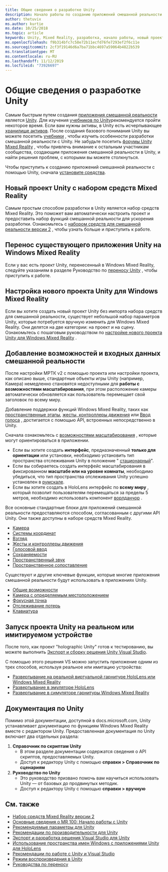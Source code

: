 ```yaml
---
title: Общие сведения о разработке Unity
description: Начало работы по созданию приложений смешанной реальности в Unity.
author: thetuvix
ms.author: kurtie
ms.date: 10/25/2018
ms.topic: article
keywords: Unity, Mixed Reality, разработка, начало работы, новый проект, перенос, возможность, Камера, моделирование, Эмуляция, документация
ms.openlocfilehash: f9b314bfc7c58e72b11ecfd76fe7293ef2f6c11e
ms.sourcegitcommit: 2cf3f19146d6a7ba71bbc4697a59064b4822b539
ms.translationtype: MT
ms.contentlocale: ru-RU
ms.lasthandoff: 11/12/2019
ms.locfileid: "73926697"
---
```

# <a name="unity-development-overview"></a>Общие сведения о разработке Unity

Самым быстрым путем создания [приложения смешанной реальности](app-views.md) является [Unity](https://unity.com). Для изучения [учебников по Unity](https://unity3d.com/learn/tutorials)рекомендуется пройти некоторое время. Если вам нужны активы, в Unity есть исчерпывающее [хранилище активов](https://www.assetstore.unity3d.com/). После создания базового понимания Unity вы можете посетить [учебники](tutorials.md) , чтобы изучить особенности разработки смешанной реальности с Unity. Не забудьте посетить [форумы Unity Mixed Reality](https://forum.unity3d.com/forums/hololens.102/) , чтобы привлечь внимание к остальным участникам сообщества, создающим приложения смешанной реальности в Unity, и найти решения проблем, с которыми вы можете столкнуться.

Чтобы приступить к созданию приложений смешанной реальности с помощью Unity, сначала [установите средства](install-the-tools.md). 

## <a name="new-unity-project-with-mixed-reality-toolkit"></a>Новый проект Unity с набором средств Mixed Reality 

Самым простым способом разработки в Unity является набор средств Mixed Reality. Это поможет вам автоматически настроить проект и предоставить набор функций смешанной реальности для ускорения разработки. Ознакомьтесь с [набором средств для смешанной реальности версии 2](mrtk-getting-started.md) , чтобы узнать больше и приступить к работе. 

## <a name="porting-an-existing-unity-app-to-windows-mixed-reality"></a>Перенос существующего приложения Unity на Windows Mixed Reality

Если у вас есть проект Unity, перенесенный в Windows Mixed Reality, следуйте указаниям в разделе Руководство по [переносу Unity](porting-guides.md) , чтобы приступить к работе.

## <a name="configuring-new-unity-project-for-windows-mixed-reality"></a>Настройка нового проекта Unity для Windows Mixed Reality

Если вы хотите создать новый проект Unity без импорта набора средств для смешанной реальности, существует небольшой набор параметров Unity, которые потребуется вручную изменить для Windows Mixed Reality. Они делятся на две категории: на проект и на сцену. Ознакомьтесь с пошаговым руководством по [настройке нового проекта Unity для Windows Mixed Reality](Configure-Unity-Project.md) .

## <a name="adding-mixed-reality-capabilities-and-inputs"></a>Добавление возможностей и входных данных смешанной реальности

После настройки МРТК v2 с помощью проекта или настройки проекта, как описано выше, стандартные объекты игры Unity (например, Камера) немедленно становятся недоступными для **работы с возможностями масштабирования**, при этом расположение камеры автоматически обновляется как пользователь перемещает свой заголовок по всему миру.

Добавление поддержки функций Windows Mixed Reality, таких как [пространственные этапы](coordinate-systems.md#spatial-coordinate-systems), [жесты, контроллеры движения](gestures-and-motion-controllers-in-unity.md) или [Ввод голоса](voice-input-in-unity.md) , достигается с помощью API, встроенных непосредственно в Unity. 

Сначала ознакомьтесь с [возможностями масштабирования](coordinate-systems.md) , которые могут ориентироваться в приложении.
* Если вы хотите создать **интерфейс**, предназначенный **только для ориентации** или установки, необходимо установить тип пространства отслеживания Unity в положение " [стационарный](coordinate-systems-in-unity.md#building-an-orientation-only-or-seated-scale-experience)".
* Если вы собираетесь создать интерфейс масштабирования в фиксированном **масштабе или на** **уровне комнаты**, необходимо убедиться, что тип пространства отслеживания Unity успешно установлен в [румскале](coordinate-systems-in-unity.md#building-an-orientation-only-or-seated-scale-experience).
* Если вы хотите создать в HoloLens интерфейс по **всему миру** , который позволит пользователям перемещаться за пределы 5 метров, необходимо использовать компонент [ворлданчор](coordinate-systems-in-unity.md#building-a-world-scale-experience) .

Все основные стандартные блоки для приложений смешанной реальности предоставляются способом, согласованным с другими API Unity. Они также доступны в наборе средств Mixed Reality.
* [Камера](camera-in-unity.md)
* [Системы координат](coordinate-systems-in-unity.md)
* [Взгляд](gaze-in-unity.md)
* [Жесты и контроллеры движения](gestures-and-motion-controllers-in-unity.md)
* [Голосовой ввод](voice-input-in-unity.md)
* [Сохраняемости](persistence-in-unity.md)
* [Пространственный звук](spatial-sound-in-unity.md)
* [Пространственное сопоставление](spatial-mapping-in-unity.md)

Существуют и другие ключевые функции, которые многие приложения смешанной реальности будут использовать в приложениях Unity.
* [Общие возможности](shared-experiences-in-unity.md)
* [Камера с определяемым местоположением](locatable-camera-in-unity.md)
* [Фокусная точка](focus-point-in-unity.md)
* [Отслеживание потерь](tracking-loss-in-unity.md)
* [Клавиатура](keyboard-input-in-unity.md)

## <a name="running-your-unity-project-on-a-real-or-simulated-device"></a>Запуск проекта Unity на реальном или имитируемом устройстве

После того, как проект "holographic Unity" готов к тестированию, вы можете выполнить [Экспорт и сборку решения Unity Visual Studio](exporting-and-building-a-unity-visual-studio-solution.md).

С помощью этого решения VS можно запустить приложение одним из трех способов, используя реальное или имитацию устройства:
* [Развертывание на реальной виртуальной гарнитуре HoloLens или Windows Mixed Reality](using-visual-studio.md)
* [Развертывание в эмуляторе HoloLens](using-the-hololens-emulator.md)
* [Развертывание в симуляторе гарнитуры Windows Mixed Reality](using-the-windows-mixed-reality-simulator.md)

## <a name="unity-documentation"></a>Документация по Unity

Помимо этой документации, доступной в docs.microsoft.com, Unity устанавливает документацию по функциям Windows Mixed Reality вместе с редактором Unity. Предоставленная документация по Unity включает два отдельных раздела:
1. **Справочник по скриптам Unity**
    * В этом разделе документации содержатся сведения о API скриптов, предоставляемых Unity.
    * Доступ к редактору Unity с помощью **справки > Справочник по сценариям**
2. **Руководство по Unity**
    * Это руководство призвано помочь вам научиться использовать Unity — от базовых до продвинутых методик.
    * Доступ к редактору Unity с помощью **справки > вручную**

## <a name="see-also"></a>См. также
* [Набор средств Mixed Reality версии 2](mrtk-getting-started.md)
* [Основные сведения о MR 100: Начало работы с Unity](holograms-100.md)
* [Рекомендуемые параметры для Unity](recommended-settings-for-unity.md)
* [Рекомендации по производительности для Unity](performance-recommendations-for-unity.md)
* [Экспорт и разработка решения Visual Studio для Unity](exporting-and-building-a-unity-visual-studio-solution.md)
* [Использование пространства имен Windows с приложениями Unity для HoloLens](using-the-windows-namespace-with-unity-apps-for-hololens.md)
* [Рекомендации по работе с Unity и Visual Studio](best-practices-for-working-with-unity-and-visual-studio.md)
* [Режим воспроизведения в Unity](unity-play-mode.md)
* [Руководства по переносу](porting-guides.md)
